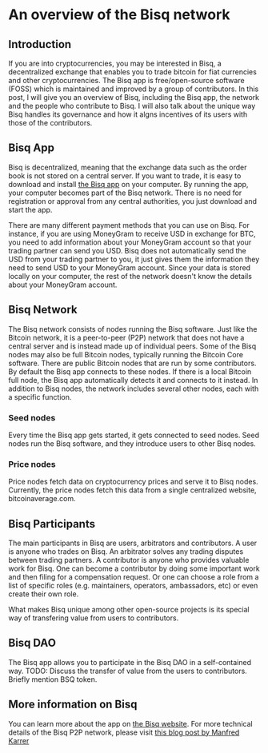 # An overview of the Bisq network

## Introduction
If you are into cryptocurrencies, you may be interested in Bisq, a decentralized exchange that enables you to trade bitcoin for fiat currencies and other cryptocurrencies. The Bisq app is free/open-source software (FOSS) which is maintained and improved by a group of contributors. In this post, I will give you an overview of Bisq, including the Bisq app, the network and the people who contribute to Bisq. I will also talk about the unique way Bisq handles its governance and how it algns incentives of its users with those of the contributors.   

## Bisq App
Bisq is decentralized, meaning that the exchange data such as the order book is not stored on a central server. If you want to trade, it is easy to download and install [the Bisq app](https://bisq.network/downloads/) on your computer. By running the app, your computer becomes part of the Bisq network. There is no need for registration or approval from any central authorities, you just download and start the app. 

There are many different payment methods that you can use on Bisq. For instance, if you are using MoneyGram to receive USD in exchange for BTC, you need to add information about your MoneyGram account so that your trading partner can send you USD. Bisq does not automatically send the USD from your trading partner to you, it just gives them the information they need to send USD to your MoneyGram account. Since your data is stored locally on your computer, the rest of the network doesn't know the details about your MoneyGram account.  

## Bisq Network
The Bisq network consists of nodes running the Bisq software. Just like the Bitcoin network, it is a peer-to-peer (P2P) network that does not have a central server and is instead made up of individual peers. Some of the Bisq nodes may also be full Bitcoin nodes, typically running the Bitcoin Core software. There are public Bitcoin nodes that are run by some contributors. By default the Bisq app connects to these nodes. If there is a local Bitcoin full node, the Bisq app automatically detects it and connects to it instead. In addition to Bisq nodes, the network includes several other nodes, each with a specific function.

### Seed nodes
Every time the Bisq app gets started, it gets connected to seed nodes. Seed nodes run the Bisq software, and they introduce users to other Bisq nodes. 

### Price nodes
Price nodes fetch data on cryptocurrency prices and serve it to Bisq nodes. Currently, the price nodes fetch this data from a single centralized website, bitcoinaverage.com.

## Bisq Participants
The main participants in Bisq are users, arbitrators and contributors. A user is anyone who trades on Bisq. An arbitrator solves any trading disputes between trading partners. A contributor is anyone who provides valuable work for Bisq. One can become a contributor by doing some important work and then filing for a compensation request. Or one can choose a role from a list of specific roles (e.g. maintainers, operators, ambassadors, etc) or even create their own role. 

What makes Bisq unique among other open-source projects is its special way of transfering value from users to contributors.

## Bisq DAO
The Bisq app allows you to participate in the Bisq DAO in a self-contained way.
TODO: Discuss the transfer of value from the users to contributors. Briefly mention BSQ token.

## More information on Bisq
You can learn more about the app on [the Bisq website](https://docs.bisq.network/getting-started.html).
For more technical details of the Bisq P2P network, please visit [this blog post by Manfred Karrer](https://bisq.network/blog/new-p2p-network/)
